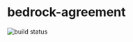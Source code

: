 # bedrock-agreement

![build status](http://ci.digitalbazaar.com/buildStatus/icon?job=bedrock-agreement)
